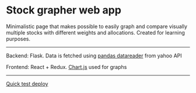 # Stock grapher web app

Minimalistic page that makes possible to easily graph and compare visually multiple stocks with different weights and allocations.
Created for learning purposes.

---
Backend: Flask. Data is fetched using [pandas datareader](https://pandas-datareader.readthedocs.io/en/latest/) from yahoo API

Frontend: React + Redux. [Chart.js](https://www.chartjs.org/) used for graphs

---
[Quick test deploy](https://stock-grapher.netlify.app)
